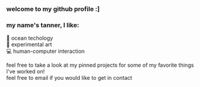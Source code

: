 ### welcome to my github profile :]  
### my name's tanner, I like:  
🌊 ocean techology  
🎨 experimental art  
💻 human-computer interaction  

feel free to take a look at my pinned projects for some of my favorite things I've worked on!  
feel free to email if you would like to get in contact
<!--
**tannerpoling/tannerpoling** is a ✨ _special_ ✨ repository because its `README.md` (this file) appears on your GitHub profile.

Here are some ideas to get you started:

- 🔭 I’m currently working on ...
- 🌱 I’m currently learning ...
- 👯 I’m looking to collaborate on ...
- 🤔 I’m looking for help with ...
- 💬 Ask me about ...
- 📫 How to reach me: ...
- 😄 Pronouns: ...
- ⚡ Fun fact: ...
-->
